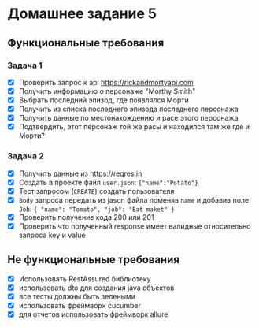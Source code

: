 # Домашнее задание 5
## Функциональные требования
### Задача 1
- [x] Проверить запрос к api https://rickandmortyapi.com
- [x] Получить информацию о персонаже "Morthy Smith"
- [x] Выбрать последний эпизод, где появлялся Морти
- [x] Получить из списка последнего эпизода последнего персонажа
- [x] Получить данные по местонахождению и расе этого персонажа
- [x] Подтвердить, этот персонаж той же расы и находился там же где и Морти?

### Задача 2
- [x] Получить данные из https://reqres.in
- [x] Создать в проекте файл `user.json`: `{"name":"Potato"}`
- [x] Тест запросом (`CREATE`) создать пользователя
- [x] `Body` запроса передать из jason файла поменяв `name` и добавив поле `Job`: `{ "name":
  "Tomato", "job": "Eat maket" }`
- [x] Проверить получение кода 200 или 201
- [x] Проверить что полученный response имеет валидные относительно запроса key и value

## Не функциональные требования
- [x] Использовать RestAssured библиотеку
- [x] использовать dto для создания java объектов
- [x] все тесты должны быть зелеными
- [x] использовать фреймворк cucumber
- [x] для отчетов использовать фреймворк allure
